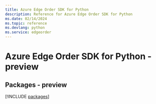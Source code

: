 ```yaml
---
title: Azure Edge Order SDK for Python
description: Reference for Azure Edge Order SDK for Python
ms.date: 02/14/2024
ms.topic: reference
ms.devlang: python
ms.service: edgeorder
---
```

# Azure Edge Order SDK for Python - preview
## Packages - preview
[!INCLUDE [packages](edge-order-index.md)]